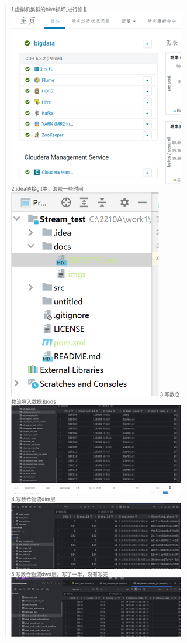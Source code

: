 >1.虚拟机集群的hive损坏,进行修复
> ![img_5.png](img_5.png)
> 2.idea链接git中，浪费一些时间
> ![img.png](img.png)
> 3.写数仓物流导入数据和ods
> ![img_1.png](img_1.png)
> ![img_2.png](img_2.png)
> 4.写数仓物流dim层
> ![img_3.png](img_3.png)
> 5.写数仓物流dwd层，写了一半，没有写完
> ![img_4.png](img_4.png)
